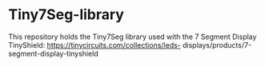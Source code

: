 # Tiny7Seg-library
This repository holds the Tiny7Seg library used with the 7 Segment Display TinyShield: https://tinycircuits.com/collections/leds-  displays/products/7-segment-display-tinyshield
